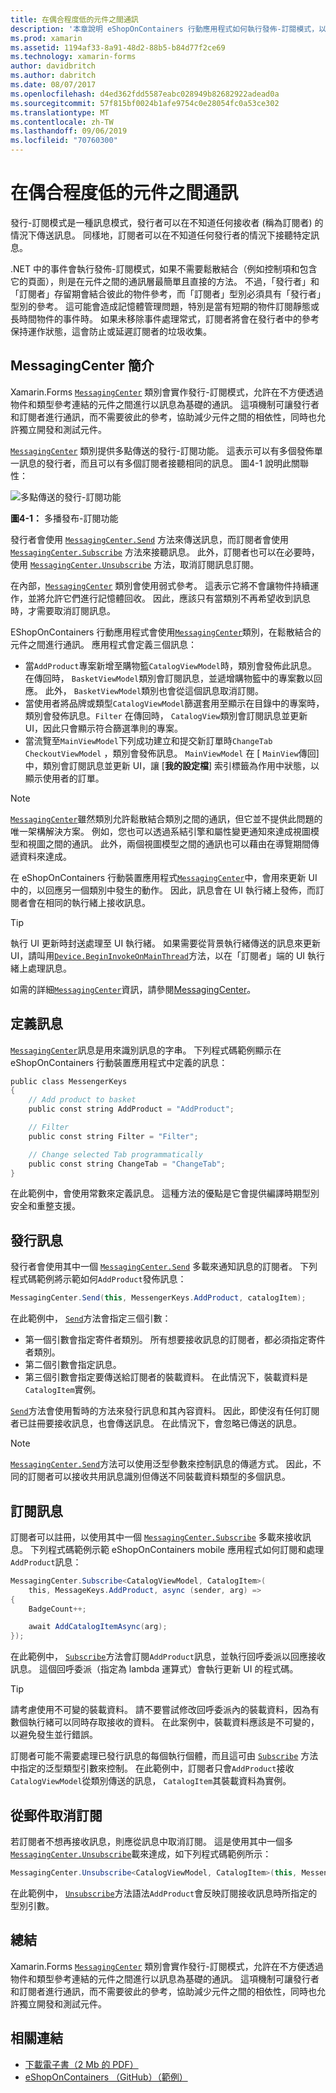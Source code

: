```yaml
---
title: 在偶合程度低的元件之間通訊
description: '本章說明 eShopOnContainers 行動應用程式如何執行發佈-訂閱模式，以允許物件與類型參考不方便連結的元件之間以訊息為基礎的通訊 '
ms.prod: xamarin
ms.assetid: 1194af33-8a91-48d2-88b5-b84d77f2ce69
ms.technology: xamarin-forms
author: davidbritch
ms.author: dabritch
ms.date: 08/07/2017
ms.openlocfilehash: d4ed362fdd5587eabc028949b82682922adead0a
ms.sourcegitcommit: 57f815bf0024b1afe9754c0e28054fc0a53ce302
ms.translationtype: MT
ms.contentlocale: zh-TW
ms.lasthandoff: 09/06/2019
ms.locfileid: "70760300"
---
```

# <a name="communicating-between-loosely-coupled-components"></a>在偶合程度低的元件之間通訊

發行-訂閱模式是一種訊息模式，發行者可以在不知道任何接收者 (稱為訂閱者) 的情況下傳送訊息。 同樣地，訂閱者可以在不知道任何發行者的情況下接聽特定訊息。

.NET 中的事件會執行發佈-訂閱模式，如果不需要鬆散結合（例如控制項和包含它的頁面），則是在元件之間的通訊層最簡單且直接的方法。 不過，「發行者」和「訂閱者」存留期會結合彼此的物件參考，而「訂閱者」型別必須具有「發行者」型別的參考。 這可能會造成記憶體管理問題，特別是當有短期的物件訂閱靜態或長時間物件的事件時。 如果未移除事件處理常式，訂閱者將會在發行者中的參考保持運作狀態，這會防止或延遲訂閱者的垃圾收集。

## <a name="introduction-to-messagingcenter"></a>MessagingCenter 簡介

Xamarin.Forms [`MessagingCenter`](xref:Xamarin.Forms.MessagingCenter) 類別會實作發行-訂閱模式，允許在不方便透過物件和類型參考連結的元件之間進行以訊息為基礎的通訊。 這項機制可讓發行者和訂閱者進行通訊，而不需要彼此的參考，協助減少元件之間的相依性，同時也允許獨立開發和測試元件。

[`MessagingCenter`](xref:Xamarin.Forms.MessagingCenter) 類別提供多點傳送的發行-訂閱功能。 這表示可以有多個發佈單一訊息的發行者，而且可以有多個訂閱者接聽相同的訊息。 圖4-1 說明此關聯性：

![](communicating-between-loosely-coupled-components-images/messagingcenter.png "多點傳送的發行-訂閱功能")

**圖4-1：** 多播發布-訂閱功能

發行者會使用 [`MessagingCenter.Send`](xref:Xamarin.Forms.MessagingCenter.Send*) 方法來傳送訊息，而訂閱者會使用 [`MessagingCenter.Subscribe`](xref:Xamarin.Forms.MessagingCenter.Subscribe*) 方法來接聽訊息。 此外，訂閱者也可以在必要時，使用 [`MessagingCenter.Unsubscribe`](xref:Xamarin.Forms.MessagingCenter.Unsubscribe*) 方法，取消訂閱訊息訂閱。

在內部，[`MessagingCenter`](xref:Xamarin.Forms.MessagingCenter) 類別會使用弱式參考。 這表示它將不會讓物件持續運作，並將允許它們進行記憶體回收。 因此，應該只有當類別不再希望收到訊息時，才需要取消訂閱訊息。

EShopOnContainers 行動應用程式會使用[`MessagingCenter`](xref:Xamarin.Forms.MessagingCenter)類別，在鬆散結合的元件之間進行通訊。 應用程式會定義三個訊息：

- 當`AddProduct`專案新增至購物籃`CatalogViewModel`時，類別會發佈此訊息。 在傳回時， `BasketViewModel`類別會訂閱訊息，並遞增購物籃中的專案數以回應。 此外， `BasketViewModel`類別也會從這個訊息取消訂閱。
- 當使用者將品牌或類型`CatalogViewModel`篩選套用至顯示在目錄中的專案時，類別會發佈訊息。`Filter` 在傳回時， `CatalogView`類別會訂閱訊息並更新 UI，因此只會顯示符合篩選準則的專案。
- 當流覽至`MainViewModel`下列成功建立和提交新訂單時`ChangeTab` `CheckoutViewModel` ，類別會發佈訊息。 `MainViewModel` 在 [ `MainView`傳回] 中，類別會訂閱訊息並更新 UI，讓 [**我的設定檔**] 索引標籤為作用中狀態，以顯示使用者的訂單。

> [!NOTE]
> [`MessagingCenter`](xref:Xamarin.Forms.MessagingCenter)雖然類別允許鬆散結合類別之間的通訊，但它並不提供此問題的唯一架構解決方案。 例如，您也可以透過系結引擎和屬性變更通知來達成視圖模型和視圖之間的通訊。 此外，兩個視圖模型之間的通訊也可以藉由在導覽期間傳遞資料來達成。

在 eShopOnContainers 行動裝置應用程式[`MessagingCenter`](xref:Xamarin.Forms.MessagingCenter)中，會用來更新 UI 中的，以回應另一個類別中發生的動作。 因此，訊息會在 UI 執行緒上發佈，而訂閱者會在相同的執行緒上接收訊息。

> [!TIP]
> 執行 UI 更新時封送處理至 UI 執行緒。 如果需要從背景執行緒傳送的訊息來更新 UI，請叫用[`Device.BeginInvokeOnMainThread`](xref:Xamarin.Forms.Device.BeginInvokeOnMainThread(System.Action))方法，以在「訂閱者」端的 UI 執行緒上處理訊息。

如需的詳細[`MessagingCenter`](xref:Xamarin.Forms.MessagingCenter)資訊，請參閱[MessagingCenter](~/xamarin-forms/app-fundamentals/messaging-center.md)。

## <a name="defining-a-message"></a>定義訊息

[`MessagingCenter`](xref:Xamarin.Forms.MessagingCenter)訊息是用來識別訊息的字串。 下列程式碼範例顯示在 eShopOnContainers 行動裝置應用程式中定義的訊息：

```csharp
public class MessengerKeys  
{  
    // Add product to basket  
    public const string AddProduct = "AddProduct";  

    // Filter  
    public const string Filter = "Filter";  

    // Change selected Tab programmatically  
    public const string ChangeTab = "ChangeTab";  
}
```

在此範例中，會使用常數來定義訊息。 這種方法的優點是它會提供編譯時期型別安全和重整支援。

## <a name="publishing-a-message"></a>發行訊息

發行者會使用其中一個 [`MessagingCenter.Send`](xref:Xamarin.Forms.MessagingCenter.Send*) 多載來通知訊息的訂閱者。 下列程式碼範例將示範如何`AddProduct`發佈訊息：

```csharp
MessagingCenter.Send(this, MessengerKeys.AddProduct, catalogItem);
```

在此範例中， [`Send`](xref:Xamarin.Forms.MessagingCenter.Send*)方法會指定三個引數：

- 第一個引數會指定寄件者類別。 所有想要接收訊息的訂閱者，都必須指定寄件者類別。
- 第二個引數會指定訊息。
- 第三個引數會指定要傳送給訂閱者的裝載資料。 在此情況下，裝載資料是`CatalogItem`實例。

[`Send`](xref:Xamarin.Forms.MessagingCenter.Send*)方法會使用暫時的方法來發行訊息和其內容資料。 因此，即使沒有任何訂閱者已註冊要接收訊息，也會傳送訊息。 在此情況下，會忽略已傳送的訊息。

> [!NOTE]
> [`MessagingCenter.Send`](xref:Xamarin.Forms.MessagingCenter.Send*)方法可以使用泛型參數來控制訊息的傳遞方式。 因此，不同的訂閱者可以接收共用訊息識別但傳送不同裝載資料類型的多個訊息。

## <a name="subscribing-to-a-message"></a>訂閱訊息

訂閱者可以註冊，以使用其中一個 [`MessagingCenter.Subscribe`](xref:Xamarin.Forms.MessagingCenter.Subscribe*) 多載來接收訊息。 下列程式碼範例示範 eShopOnContainers mobile 應用程式如何訂閱和處理`AddProduct`訊息：

```csharp
MessagingCenter.Subscribe<CatalogViewModel, CatalogItem>(  
    this, MessageKeys.AddProduct, async (sender, arg) =>  
{  
    BadgeCount++;  

    await AddCatalogItemAsync(arg);  
});
```

在此範例中， [`Subscribe`](xref:Xamarin.Forms.MessagingCenter.Subscribe*)方法會訂閱`AddProduct`訊息，並執行回呼委派以回應接收訊息。 這個回呼委派（指定為 lambda 運算式）會執行更新 UI 的程式碼。

> [!TIP]
> 請考慮使用不可變的裝載資料。 請不要嘗試修改回呼委派內的裝載資料，因為有數個執行緒可以同時存取接收的資料。 在此案例中，裝載資料應該是不可變的，以避免發生並行錯誤。

訂閱者可能不需要處理已發行訊息的每個執行個體，而且這可由 [`Subscribe`](xref:Xamarin.Forms.MessagingCenter.Subscribe*) 方法中指定的泛型類型引數來控制。 在此範例中，訂閱者只會`AddProduct`接收`CatalogViewModel`從類別傳送的訊息， `CatalogItem`其裝載資料為實例。

## <a name="unsubscribing-from-a-message"></a>從郵件取消訂閱

若訂閱者不想再接收訊息，則應從訊息中取消訂閱。 這是使用其中一個多[`MessagingCenter.Unsubscribe`](xref:Xamarin.Forms.MessagingCenter.Unsubscribe*)載來達成，如下列程式碼範例所示：

```csharp
MessagingCenter.Unsubscribe<CatalogViewModel, CatalogItem>(this, MessengerKeys.AddProduct);
```

在此範例中， [`Unsubscribe`](xref:Xamarin.Forms.MessagingCenter.Unsubscribe*)方法語法`AddProduct`會反映訂閱接收訊息時所指定的型別引數。

## <a name="summary"></a>總結

Xamarin.Forms [`MessagingCenter`](xref:Xamarin.Forms.MessagingCenter) 類別會實作發行-訂閱模式，允許在不方便透過物件和類型參考連結的元件之間進行以訊息為基礎的通訊。 這項機制可讓發行者和訂閱者進行通訊，而不需要彼此的參考，協助減少元件之間的相依性，同時也允許獨立開發和測試元件。

## <a name="related-links"></a>相關連結

- [下載電子書（2 Mb 的 PDF）](https://aka.ms/xamarinpatternsebook)
- [eShopOnContainers （GitHub）（範例）](https://github.com/dotnet-architecture/eShopOnContainers)
